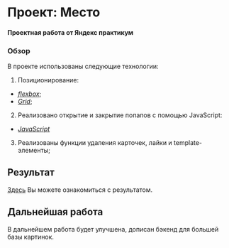 # Проект: Место

#### **Проектная работа** от **Яндекс практикум**

### Обзор
В проекте использованы следующие технологии:
1) Позиционирование:
* [*flexbox*](https://developer.mozilla.org/ru/docs/Learn/CSS/CSS_layout/Flexbox);
* [*Grid*](https://developer.mozilla.org/ru/docs/Web/CSS/CSS_Grid_Layout/Basic_Concepts_of_Grid_Layout);
2) Реализовано открытие и закрытие попапов с помощью JavaScript: 
* [*JavaScript*](https://developer.mozilla.org/ru/docs/Web/JavaScript)
3) Реализованы функции удаления карточек, лайки и template-элементы;
## Результат
[Здесь](https://tanniria.github.io/mesto/) Вы можете ознакомиться с результатом.
## Дальнейшая работа
В дальнейшем работа будет улучшена, дописан бэкенд для большей базы картинок.